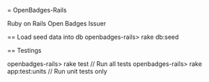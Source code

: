 = OpenBadges-Rails

Ruby on Rails Open Badges Issuer

== Load seed data into db
  openbadges-rails> rake db:seed

== Testings

  openbadges-rails> rake test              // Run all tests
  openbadges-rails> rake app:test:units    // Run unit tests only
